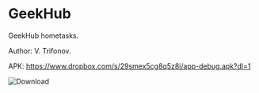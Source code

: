 # GeekHub
GeekHub hometasks.

Author: V. Trifonov.

APK: https://www.dropbox.com/s/29smex5cg8q5z8i/app-debug.apk?dl=1

![Download](https://dl.dropboxusercontent.com/s/gpvnydbgpw5dn4d/qr_code.png "QR-code")
